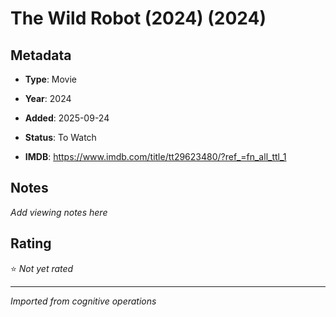 # The Wild Robot (2024) (2024)

## Metadata
- **Type**: Movie
- **Year**: 2024
- **Added**: 2025-09-24

- **Status**: To Watch
- **IMDB**: https://www.imdb.com/title/tt29623480/?ref_=fn_all_ttl_1

## Notes
*Add viewing notes here*

## Rating
⭐ *Not yet rated*

---
*Imported from cognitive operations*